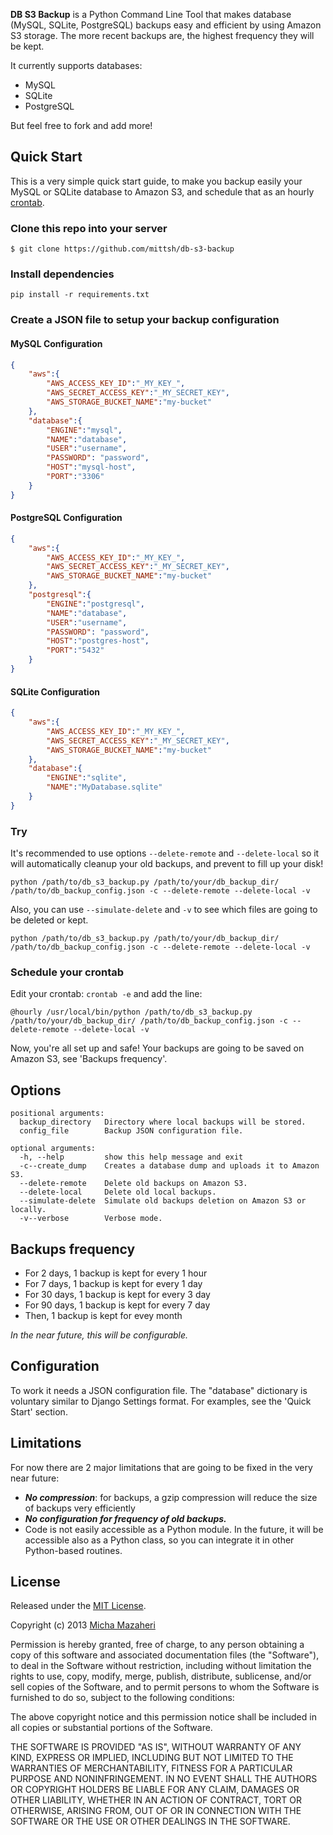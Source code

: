 **DB S3 Backup** is a Python Command Line Tool that makes database (MySQL, SQLite, PostgreSQL) backups easy and efficient by using Amazon S3 storage.
The more recent backups are, the highest frequency they will be kept.

It currently supports databases:

- MySQL
- SQLite
- PostgreSQL

But feel free to fork and add more!

## Quick Start

This is a very simple quick start guide, to make you backup easily your MySQL or SQLite database to Amazon S3, and schedule that as an hourly [crontab](https://en.wikipedia.org/wiki/Cron).

### Clone this repo into your server

```
$ git clone https://github.com/mittsh/db-s3-backup
```

### Install dependencies

```
pip install -r requirements.txt
```

### Create a JSON file to setup your backup configuration

#### MySQL Configuration
 
```json
{
	"aws":{
		"AWS_ACCESS_KEY_ID":"_MY_KEY_",
		"AWS_SECRET_ACCESS_KEY":"_MY_SECRET_KEY",
		"AWS_STORAGE_BUCKET_NAME":"my-bucket"
	},
	"database":{
		"ENGINE":"mysql",
		"NAME":"database",
		"USER":"username",
		"PASSWORD": "password",
		"HOST":"mysql-host",
		"PORT":"3306"
	}
}
```

#### PostgreSQL Configuration
 
```json
{
	"aws":{
		"AWS_ACCESS_KEY_ID":"_MY_KEY_",
		"AWS_SECRET_ACCESS_KEY":"_MY_SECRET_KEY",
		"AWS_STORAGE_BUCKET_NAME":"my-bucket"
	},
	"postgresql":{
		"ENGINE":"postgresql",
		"NAME":"database",
		"USER":"username",
		"PASSWORD": "password",
		"HOST":"postgres-host",
		"PORT":"5432"
	}
}
```

#### SQLite Configuration

```json
{
	"aws":{
		"AWS_ACCESS_KEY_ID":"_MY_KEY_",
		"AWS_SECRET_ACCESS_KEY":"_MY_SECRET_KEY",
		"AWS_STORAGE_BUCKET_NAME":"my-bucket"
	},
	"database":{
		"ENGINE":"sqlite",
		"NAME":"MyDatabase.sqlite"
	}
}
```

### Try

It's recommended to use options ```--delete-remote``` and ```--delete-local``` so it will automatically cleanup your old backups, and prevent to fill up your disk!

```
python /path/to/db_s3_backup.py /path/to/your/db_backup_dir/ /path/to/db_backup_config.json -c --delete-remote --delete-local -v
```

Also, you can use ```--simulate-delete``` and ```-v``` to see which files are going to be deleted or kept.

```
python /path/to/db_s3_backup.py /path/to/your/db_backup_dir/ /path/to/db_backup_config.json -c --delete-remote --delete-local -v
```

### Schedule your crontab

Edit your crontab: ```crontab -e``` and add the line:

```@hourly /usr/local/bin/python /path/to/db_s3_backup.py /path/to/your/db_backup_dir/ /path/to/db_backup_config.json -c --delete-remote --delete-local -v```

Now, you're all set up and safe! Your backups are going to be saved on Amazon S3, see 'Backups frequency'.

## Options

```
positional arguments:
  backup_directory   Directory where local backups will be stored.
  config_file        Backup JSON configuration file.

optional arguments:
  -h, --help         show this help message and exit
  -c--create_dump    Creates a database dump and uploads it to Amazon S3.
  --delete-remote    Delete old backups on Amazon S3.
  --delete-local     Delete old local backups.
  --simulate-delete  Simulate old backups deletion on Amazon S3 or locally.
  -v--verbose        Verbose mode.
```

## Backups frequency

- For 2 days, 1 backup is kept for every 1 hour
- For 7 days, 1 backup is kept for every 1 day
- For 30 days, 1 backup is kept for every 3 day
- For 90 days, 1 backup is kept for every 7 day
- Then, 1 backup is kept for evey month

*In the near future, this will be configurable.*

## Configuration

To work it needs a JSON configuration file. The "database" dictionary is voluntary similar to Django Settings format.
For examples, see the 'Quick Start' section.

## Limitations

For now there are 2 major limitations that are going to be fixed in the very near future:

- ***No compression***: for backups, a gzip compression will reduce the size of backups very efficiently
- ***No configuration for frequency of old backups.***
- Code is not easily accessible as a Python module. In the future, it will be accessible also as a Python class, so you can integrate it in other Python-based routines.

## License

Released under the [MIT License](http://opensource.org/licenses/MIT).

Copyright (c) 2013 [Micha Mazaheri](http://micha.mazaheri.me)

Permission is hereby granted, free of charge, to any person obtaining a copy
of this software and associated documentation files (the "Software"), to deal
in the Software without restriction, including without limitation the rights
to use, copy, modify, merge, publish, distribute, sublicense, and/or sell
copies of the Software, and to permit persons to whom the Software is
furnished to do so, subject to the following conditions:

The above copyright notice and this permission notice shall be included in
all copies or substantial portions of the Software.

THE SOFTWARE IS PROVIDED "AS IS", WITHOUT WARRANTY OF ANY KIND, EXPRESS OR
IMPLIED, INCLUDING BUT NOT LIMITED TO THE WARRANTIES OF MERCHANTABILITY,
FITNESS FOR A PARTICULAR PURPOSE AND NONINFRINGEMENT. IN NO EVENT SHALL THE
AUTHORS OR COPYRIGHT HOLDERS BE LIABLE FOR ANY CLAIM, DAMAGES OR OTHER
LIABILITY, WHETHER IN AN ACTION OF CONTRACT, TORT OR OTHERWISE, ARISING FROM,
OUT OF OR IN CONNECTION WITH THE SOFTWARE OR THE USE OR OTHER DEALINGS IN
THE SOFTWARE.
